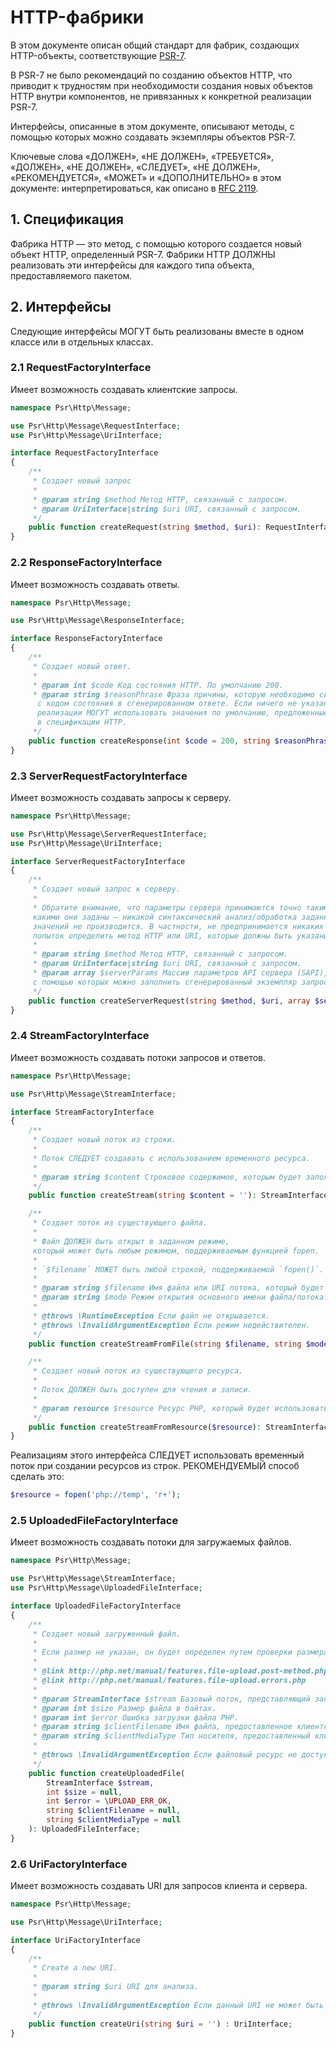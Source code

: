 HTTP-фабрики
==============


В этом документе описан общий стандарт для фабрик, создающих HTTP-объекты, соответствующие [PSR-7][psr7].

В PSR-7 не было рекомендаций по созданию объектов HTTP, что приводит к трудностям при необходимости создания новых объектов HTTP внутри компонентов, не привязанных к конкретной реализации PSR-7.

Интерфейсы, описанные в этом документе, описывают методы, с помощью которых можно создавать экземпляры объектов PSR-7.

Ключевые слова «ДОЛЖЕН», «НЕ ДОЛЖЕН», «ТРЕБУЕТСЯ», «ДОЛЖЕН», «НЕ ДОЛЖЕН», «СЛЕДУЕТ», «НЕ ДОЛЖЕН», «РЕКОМЕНДУЕТСЯ», «МОЖЕТ» и «ДОПОЛНИТЕЛЬНО» в этом документе: интерпретироваться, как описано в [RFC 2119][rfc2119].

[psr7]: /accepted/PSR-7-http-message/
[rfc2119]: https://tools.ietf.org/html/rfc2119

## 1. Спецификация

Фабрика HTTP — это метод, с помощью которого создается новый объект HTTP, определенный PSR-7. Фабрики HTTP ДОЛЖНЫ реализовать эти интерфейсы для каждого типа объекта, предоставляемого пакетом.

## 2. Интерфейсы

Следующие интерфейсы МОГУТ быть реализованы вместе в одном классе или в отдельных классах.

### 2.1 RequestFactoryInterface

Имеет возможность создавать клиентские запросы.

```php
namespace Psr\Http\Message;

use Psr\Http\Message\RequestInterface;
use Psr\Http\Message\UriInterface;

interface RequestFactoryInterface
{
    /**
     * Создает новый запрос
     *
     * @param string $method Метод HTTP, связанный с запросом.
     * @param UriInterface|string $uri URI, связанный с запросом.
     */
    public function createRequest(string $method, $uri): RequestInterface;
}
```

### 2.2 ResponseFactoryInterface

Имеет возможность создавать ответы.

```php
namespace Psr\Http\Message;

use Psr\Http\Message\ResponseInterface;

interface ResponseFactoryInterface
{
    /**
     * Создает новый ответ.
     *
     * @param int $code Код состояния HTTP. По умолчанию 200.
     * @param string $reasonPhrase Фраза причины, которую необходимо связать
      с кодом состояния в сгенерированном ответе. Если ничего не указано, 
      реализации МОГУТ использовать значения по умолчанию, предложенные 
      в спецификации HTTP.
     */
    public function createResponse(int $code = 200, string $reasonPhrase = ''): ResponseInterface;
}
```

### 2.3 ServerRequestFactoryInterface

Имеет возможность создавать запросы к серверу.

```php
namespace Psr\Http\Message;

use Psr\Http\Message\ServerRequestInterface;
use Psr\Http\Message\UriInterface;

interface ServerRequestFactoryInterface
{
    /**
     * Создает новый запрос к серверу.
     *
     * Обратите внимание, что параметры сервера принимаются точно такими, 
     какими они заданы — никакой синтаксический анализ/обработка заданных 
     значений не производится. В частности, не предпринимается никаких 
     попыток определить метод HTTP или URI, которые должны быть указаны явно.
     *
     * @param string $method Метод HTTP, связанный с запросом.
     * @param UriInterface|string $uri URI, связанный с запросом.
     * @param array $serverParams Массив параметров API сервера (SAPI), 
     с помощью которых можно заполнить сгенерированный экземпляр запроса.
     */
    public function createServerRequest(string $method, $uri, array $serverParams = []): ServerRequestInterface;
}
```

### 2.4 StreamFactoryInterface

Имеет возможность создавать потоки запросов и ответов.

```php
namespace Psr\Http\Message;

use Psr\Http\Message\StreamInterface;

interface StreamFactoryInterface
{
    /**
     * Создает новый поток из строки.
     *
     * Поток СЛЕДУЕТ создавать с использованием временного ресурса.
     *
     * @param string $content Строковое содержимое, которым будет заполнен поток.
     */
    public function createStream(string $content = ''): StreamInterface;

    /**
     * Создает поток из существующего файла.
     *
     * Файл ДОЛЖЕН быть открыт в заданном режиме, 
     который может быть любым режимом, поддерживаемым функцией fopen.
     *
     * `$filename` МОЖЕТ быть любой строкой, поддерживаемой `fopen()`.
     *
     * @param string $filename Имя файла или URI потока, который будет использоваться в качестве основы потока.
     * @param string $mode Режим открытия основного имени файла/потока.
     *
     * @throws \RuntimeException Если файл не открывается.
     * @throws \InvalidArgumentException Если режим недействителен.
     */
    public function createStreamFromFile(string $filename, string $mode = 'r'): StreamInterface;

    /**
     * Создает новый поток из существующего ресурса.
     *
     * Поток ДОЛЖЕН быть доступен для чтения и записи.
     *
     * @param resource $resource Ресурс PHP, который будет использоваться в качестве основы для потока.
     */
    public function createStreamFromResource($resource): StreamInterface;
}
```

Реализациям этого интерфейса СЛЕДУЕТ использовать временный поток при создании ресурсов из строк. 
РЕКОМЕНДУЕМЫЙ способ сделать это:

```php
$resource = fopen('php://temp', 'r+');
```

### 2.5 UploadedFileFactoryInterface

Имеет возможность создавать потоки для загружаемых файлов.

```php
namespace Psr\Http\Message;

use Psr\Http\Message\StreamInterface;
use Psr\Http\Message\UploadedFileInterface;

interface UploadedFileFactoryInterface
{
    /**
     * Создает новый загруженный файл.
     *
     * Если размер не указан, он будет определен путем проверки размера потока.
     *
     * @link http://php.net/manual/features.file-upload.post-method.php
     * @link http://php.net/manual/features.file-upload.errors.php
     *
     * @param StreamInterface $stream Базовый поток, представляющий загруженное содержимое файла.
     * @param int $size Размер файла в байтах.
     * @param int $error Ошибка загрузки файла PHP.
     * @param string $clientFilename Имя файла, предоставленное клиентом, если таковое имеется.
     * @param string $clientMediaType Тип носителя, предоставленный клиентом, если таковой имеется.
     *
     * @throws \InvalidArgumentException Если файловый ресурс не доступен для чтения.
     */
    public function createUploadedFile(
        StreamInterface $stream,
        int $size = null,
        int $error = \UPLOAD_ERR_OK,
        string $clientFilename = null,
        string $clientMediaType = null
    ): UploadedFileInterface;
}
```

### 2.6 UriFactoryInterface

Имеет возможность создавать URI для запросов клиента и сервера.

```php
namespace Psr\Http\Message;

use Psr\Http\Message\UriInterface;

interface UriFactoryInterface
{
    /**
     * Create a new URI.
     *
     * @param string $uri URI для анализа.
     *
     * @throws \InvalidArgumentException Если данный URI не может быть проанализирован.
     */
    public function createUri(string $uri = '') : UriInterface;
}
```
